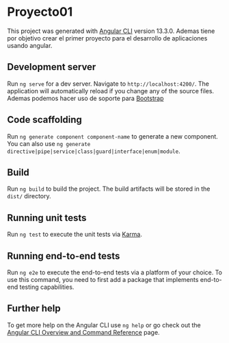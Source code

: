 # Proyecto01

This project was generated with [Angular CLI](https://github.com/angular/angular-cli) version 13.3.0.
Ademas tiene por objetivo crear el primer proyecto para el desarrollo de aplicaciones usando angular.
## Development server

Run `ng serve` for a dev server. Navigate to `http://localhost:4200/`. The application will automatically reload if you change any of the source files.
Ademas podemos hacer uso de soporte para [Bootstrap](https://getbootstrap.com/)

## Code scaffolding

Run `ng generate component component-name` to generate a new component. You can also use `ng generate directive|pipe|service|class|guard|interface|enum|module`.

## Build

Run `ng build` to build the project. The build artifacts will be stored in the `dist/` directory.

## Running unit tests

Run `ng test` to execute the unit tests via [Karma](https://karma-runner.github.io).

## Running end-to-end tests

Run `ng e2e` to execute the end-to-end tests via a platform of your choice. To use this command, you need to first add a package that implements end-to-end testing capabilities.

## Further help

To get more help on the Angular CLI use `ng help` or go check out the [Angular CLI Overview and Command Reference](https://angular.io/cli) page.
